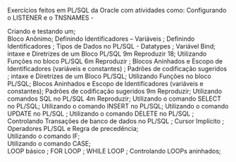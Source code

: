 Exercícios feitos em PL/SQL da Oracle com atividades como:  Configurando o LISTENER e o TNSNAMES - 

Criando e testando um;  
Bloco Anônimo; 
Definindo Identificadores – Variáveis ;
Definindo Identificadores ; Tipos de Dados no PL/SQL - Datatypes ;
Variável Bind; 
intaxe e Diretrizes de um Bloco PL/SQL 9m Reproduzir 18; 
Utilizando Funções no bloco PL/SQL 6m Reproduzir ;
Blocos Aninhados e Escopo de Identificadores (variáveis e constantes) ; 
Padrões de codificação sugeridos ; intaxe e Diretrizes de um Bloco PL/SQL;
Utilizando Funções no bloco PL/SQL;
Blocos Aninhados e Escopo de Identificadores (variáveis e constantes);
Padrões de codificação sugeridos 9m Reproduzir;
Utilizando comandos SQL no PL/SQL 4m Reproduzir;
Utilizando o comando SELECT no PL/SQL;
Utilizando o comando INSERT no PL/SQL;
Utilizando o comando UPDATE no PL/SQL ;
Utilizando o comando DELETE no PL/SQL ; 
Controlando Transações de banco de dados no PL/SQL ;
Cursor Implícito ; 
Operadores PL/SQL e Regra de precedência;  
Utilizando o comando IF;  
Utilizando o comando CASE;  
LOOP básico ;
FOR LOOP ;
WHILE LOOP ;
Controlando LOOPs aninhados;
